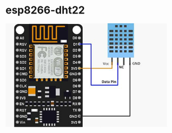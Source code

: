 # esp8266-dht22
![alt text](https://raw.githubusercontent.com/BunyaminEfe/esp8266-dht22/main/image.png)
